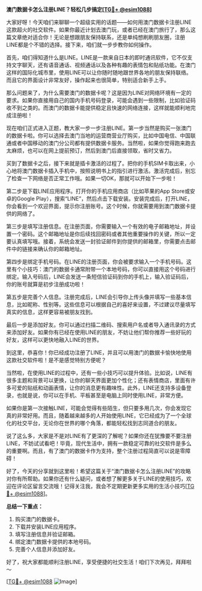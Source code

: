 **澳门数据卡怎么注册LINE？轻松几步搞定[[TG💪+ @esim1088](https://t.me/s/esim1088)]**

大家好呀！今天咱们来聊聊一个超级实用的话题——如何用澳门数据卡注册LINE这款超火的社交软件。如果你最近计划去澳门玩，或者已经在澳门旅行了，那么这篇文章绝对适合你！无论是想跟朋友保持联系，还是单纯想刷刷朋友圈，注册LINE都是个不错的选择。接下来，咱们就一步步教你如何操作。

首先，咱们得知道什么是LINE。LINE是一款来自日本的即时通讯软件，它不仅支持文字聊天，还有语音通话、视频通话以及各种有趣的表情包和贴纸功能。在澳门这样的国际化城市里，使用LINE可以让你随时随地跟世界各地的朋友保持联络。而且它的界面设计非常友好，操作起来也很简单，特别适合新手上手。

那么问题来了，为什么需要澳门的数据卡呢？这是因为LINE对网络环境有一定的要求。如果你直接用自己的国内手机号码登录，可能会遇到一些限制，比如验证码收不到之类的。而澳门的数据卡能提供稳定且快速的网络连接，这样就能顺利地完成注册啦！

现在咱们正式进入正题，教大家一步一步注册LINE。第一步当然是购买一张澳门的数据卡啦。你可以选择去澳门当地的运营商营业厅购买，比如中国电信、中国联通或者中国移动的澳门分公司都有提供数据卡服务。当然啦，如果你觉得跑来跑去太麻烦，也可以在网上提前预订，然后到澳门后直接领取，省时又省力。

买到了数据卡之后，接下来就是插卡激活的过程了。把你的手机SIM卡取出来，小心地将澳门数据卡插入手机中，按照说明书上的指引进行激活。激活完成后，别忘了检查一下网络是否正常工作哦。如果一切OK，那就可以开始下一步啦！

第二步是下载LINE应用程序。打开你的手机应用商店（比如苹果的App Store或安卓的Google Play），搜索“LINE”，然后点击下载安装。安装完成后，打开LINE，你会看到一个欢迎界面，提示你注册账号。这个时候，你就需要用到澳门数据卡提供的网络了。

第三步是填写注册信息。在注册页面，你需要输入一个有效的电子邮箱地址，并设置一个密码。这个邮箱地址是你后续找回密码或者其他重要操作的关键，所以一定要认真填写哦。接着，系统会发送一封验证邮件到你提供的邮箱里，你需要点击邮件中的链接来确认你的邮箱地址。

第四步是绑定手机号码。在LINE的注册页面，你会被要求输入一个手机号码。这里有个小技巧：澳门的数据卡通常附带一个本地号码，你可以直接用这个号码进行绑定。输入号码后，LINE会发送一条短信验证码到你的手机上，输入验证码后，你的账号就算是初步注册成功啦！

第五步是完善个人信息。注册完成后，LINE会引导你上传头像并填写一些基本信息，比如昵称、性别等。这些信息可以根据自己的喜好来设置，不过建议尽量填写真实的信息，这样更容易被朋友找到。

最后一步是添加好友。你可以通过扫描二维码、搜索用户名或者导入通讯录的方式来添加好友。如果你有已经在使用LINE的朋友，不妨让他们帮你推荐一些好玩的好友，这样可以更快地融入LINE的世界。

到这里，恭喜你！你已经成功注册了LINE，并且可以用澳门的数据卡愉快地使用这款社交软件啦！是不是感觉特别方便呢？

当然啦，在使用LINE的过程中，还有一些小技巧可以提升体验。比如说，LINE有很多主题和背景可以更换，让你的聊天界面更加个性化；还有表情商店，里面有许多可爱的贴纸和动画表情，让你的消息更有趣味性。此外，LINE还支持多设备登录，也就是说，你可以在手机、平板甚至是电脑上同时使用LINE，非常方便。

如果你是第一次接触LINE，可能会觉得有些陌生，但只要多用几次，你会发现它真的非常好用。而且，随着越来越多的人开始使用LINE，它已经成为了一个全球化的社交平台，无论你在世界的哪个角落，都能轻松找到志同道合的朋友。

说了这么多，大家是不是对LINE有了更深的了解呢？如果你还在犹豫要不要注册LINE，不妨试试看吧！毕竟，现代生活中，拥有一款稳定可靠的社交软件是多么的重要啊。而且，有了澳门的数据卡作为支持，整个注册过程简直可以说是零障碍！

好了，今天的分享就到这里啦！希望这篇关于“澳门数据卡怎么注册LINE”的攻略对你有所帮助。如果你还有什么疑问，或者想了解更多关于LINE的使用技巧，欢迎在评论区留言交流哦！记得关注我，我会不定期更新更多实用的生活小技巧[[TG💪+ @esim1088](https://t.me/s/esim1088)]。

**总结一下重点：**
1. 购买澳门的数据卡。
2. 下载并安装LINE应用程序。
3. 填写注册信息并验证邮箱。
4. 绑定澳门数据卡提供的本地号码。
5. 完善个人信息并添加好友。

好了，祝大家都能顺利注册LINE，享受便捷的社交生活！咱们下次再见，拜拜啦～

[[TG💪+ @esim1088](https://t.me/s/esim1088) ![Image](https://i.postimg.cc/4NQfJmqS/Snipaste-2025-05-13-00-14-12.png)]